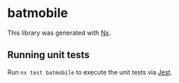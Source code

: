 # batmobile

This library was generated with [Nx](https://nx.dev).

## Running unit tests

Run `nx test batmobile` to execute the unit tests via [Jest](https://jestjs.io).
